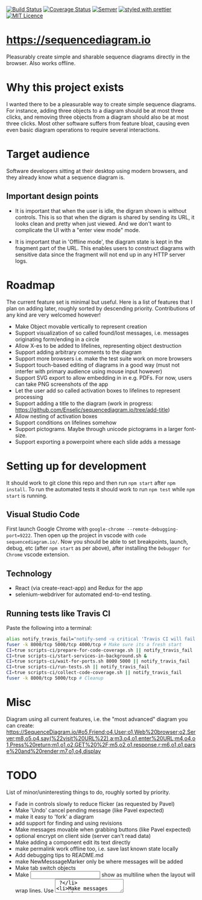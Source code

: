 [![Build Status](https://travis-ci.org/Enselic/sequencediagram.io.svg?branch=master)](https://travis-ci.org/Enselic/sequencediagram.io)
[![Coverage Status](https://coveralls.io/repos/github/Enselic/sequencediagram.io/badge.svg?branch=master-with-code-coverage)](https://coveralls.io/github/Enselic/sequencediagram.io?branch=master-with-code-coverage)
[![Semver](http://img.shields.io/SemVer/2.0.0.png)](http://semver.org/spec/v2.0.0.html)
[![styled with prettier](https://img.shields.io/badge/styled_with-prettier-ff69b4.svg)](https://github.com/prettier/prettier)
[![MIT Licence](https://badges.frapsoft.com/os/mit/mit.png?v=103)](https://opensource.org/licenses/mit-license.php)

https://sequencediagram.io
==========================

Pleasurably create simple and sharable sequence diagrams directly in the browser. Also works offline.


Why this project exists
=======================

I wanted there to be a pleasurable way to create simple sequence diagrams.
For instance, adding three objects to a diagram should be at most three clicks,
and removing three objects from a diagram should also be at most three clicks.
Most other software suffers from feature bloat, causing even even basic diagram operations
to require several interactions.


Target audience
===============

Software developers sitting at their desktop using modern browsers, and they
already know what a sequence diagram is.

Important design points
-----------------------

* It is important that when the user is idle, the digram shown is without controls.
This is so that when the digram is shared by sending its URL, it looks clean and pretty when just viewed. And we don't want to complicate the UI with a "enter view mode" mode.

* It is important that in 'Offline mode', the diagram state is kept in the fragment part
of the URL. This enables users to construct diagrams with sensitive data since the fragment
will not end up in any HTTP server logs.


Roadmap
=======

The current feature set is minimal but useful.
Here is a list of features that I plan on adding later, roughly sorted by descending priority.
Contributions of any kind are very welcomed however!

- Make Object movable vertically to represent creation
- Support visualization of so called found/lost messages, i.e. messages originating form/ending in a circle
- Allow X-es to be added to lifelines, representing object destruction
- Support adding arbitrary comments to the diagram
- Support more browsers i.e. make the test suite work on more browsers
- Support touch-based editing of diagrams in a good way (must not interfer with primary audience using mouse input however)
- Support SVG export to allow embedding in in e.g. PDFs. For now, users can take PNG screenshots of the app
- Let the user add so called activation boxes to lifelines to represent processing
- Support adding a title to the diagram (work in progress: https://github.com/Enselic/sequencediagram.io/tree/add-title)
- Allow nesting of activation boxes
- Support conditions on lifelines somehow
- Support pictograms. Maybe through unicode pictograms in a larger font-size.
- Support exporting a powerpoint where each slide adds a message


Setting up for development
==========================

It should work to git clone this repo and then run `npm start` after `npm install`.
To run the automated tests it should work to run `npm test` while `npm start` is
running.

Visual Studio Code
------------------

First launch Google Chrome with `google-chrome --remote-debugging-port=9222`.
Then open up the project in vscode with `code sequencediagram.io/`. Now you
should be able to set breakpoints, launch, debug, etc (after `npm start` as per
above), after installing the `Debugger for Chrome` vscode extension.

Technology
----------

- React (via create-react-app) and Redux for the app
- selenium-webdriver for automated end-to-end testing.

Running tests like Travis CI
----------------------------

Paste the following into a terminal:
```bash
alias notify_travis_fail="notify-send -u critical 'Travis CI will fail'"
fuser -k 8000/tcp 5000/tcp 4000/tcp # Make sure its a fresh start
CI=true scripts-ci/prepare-for-code-coverage.sh || notify_travis_fail
CI=true scripts-ci/start-services-in-background.sh &
CI=true scripts-ci/wait-for-ports.sh 8000 5000 || notify_travis_fail
CI=true scripts-ci/run-tests.sh || notify_travis_fail
CI=true scripts-ci/collect-code-coverage.sh || notify_travis_fail
fuser -k 8000/tcp 5000/tcp # Cleanup
```


Misc
====

Diagram using all current features, i.e. the "most advanced" diagram you can create:
https://SequenceDiagram.io/#o5,Friend;o4,User;o1,Web%20browser;o2,Server;m8,o5,o4,say(%22visit%20URL%22),a;m3,o4,o1,enter%20URL;m4,o4,o1,Press%20return;m1,o1,o2,GET%20%2F;m5,o2,o1,response,r;m6,o1,o1,parse%20and%20render;m7,o1,o4,display


TODO
====

List of minor/uninteresting things to do, roughly sorted by priority.
- Fade in controls slowly to reduce flicker (as requested by Pavel)
- Make 'Undo' cancel pending message (like Pavel expected)
- make it easy to 'fork' a diagram
- add support for finding and using revisions
- Make messages movable when grabbing buttons (like Pavel expected)
- optional encrypt on client side (server can't read data)
- Make adding a component edit its text directly
- make permalink work offline too, i.e. save last known state locally
- Add debugging tips to README.md
- make NewMesssageMarker only be where messages will be added
- Make tab switch objects
- Make <input /> show as multiline when the layout will wrap lines. Use <textarea /> ?
- Make messages movable horizontally
- Create a more accurate text measurer
